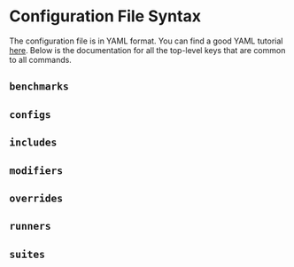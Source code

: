 # Configuration File Syntax
The configuration file is in YAML format.
You can find a good YAML tutorial [here](https://docs.ansible.com/ansible/latest/reference_appendices/YAMLSyntax.html).
Below is the documentation for all the top-level keys that are common to all commands.

## `benchmarks`

## `configs`

## `includes`

## `modifiers`

## `overrides`

## `runners`

## `suites`

